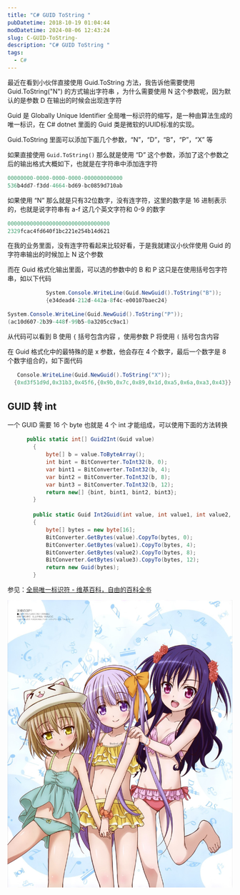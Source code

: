 ```yaml
---
title: "C# GUID ToString "
pubDatetime: 2018-10-19 01:04:44
modDatetime: 2024-08-06 12:43:24
slug: C-GUID-ToString-
description: "C# GUID ToString "
tags:
  - C#
---
```





最近在看到小伙伴直接使用 Guid.ToString 方法，我告诉他需要使用 Guid.ToString("N") 的方式输出字符串 ，为什么需要使用 N 这个参数呢，因为默认的是参数 D 在输出的时候会出现连字符

<!--more-->


<!-- CreateTime:2018/10/19 9:04:44 -->


Guid 是 Globally Unique Identifier 全局唯一标识符的缩写，是一种由算法生成的唯一标识，在 C# dotnet 里面的 Guid 类是微软的UUID标准的实现。

Guid.ToString 里面可以添加下面几个参数，“N”，“D”，“B”，“P”，“X” 等

如果直接使用 `Guid.ToString()` 那么就是使用 “D” 这个参数，添加了这个参数之后的输出格式大概如下，也就是在字符串中添加连字符

```csharp
00000000-0000-0000-0000-000000000000
536b4dd7-f3dd-4664-bd69-bc0859d710ab
```

如果使用 “N” 那么就是只有32位数字，没有连字符，这里的数字是 16 进制表示的，也就是说字符串有 a-f 这几个英文字符和 0-9 的数字

```csharp
00000000000000000000000000000000
2329fcac4fd640f1bc221e254b14d621
```

在我的业务里面，没有连字符看起来比较好看，于是我就建议小伙伴使用 Guid 的字符串输出的时候加上 N 这个参数

而在 Guid 格式化输出里面，可以选的参数中的 B 和 P 这只是在使用括号包字符串，如以下代码

```csharp
            System.Console.WriteLine(Guid.NewGuid().ToString("B"));
            {e34dead4-212d-442a-8f4c-e00107baec24}
```

```csharp
System.Console.WriteLine(Guid.NewGuid().ToString("P"));
(ac10d607-2b39-448f-99b5-0a3205cc9ac1)
```

从代码可以看到 B 使用 `{` 括号包含内容 ，使用参数 P 将使用 `(` 括号包含内容


在 Guid 格式化中的最特殊的是 x 参数，他会存在 4 个数字，最后一个数字是 8 个数字组合的，如下面代码

```csharp
   Console.WriteLine(Guid.NewGuid().ToString("X"));
  {0xd3f51d9d,0x31b3,0x45f6,{0x9b,0x7c,0x89,0x1d,0xa5,0x6a,0xa3,0x43}}
```

## GUID 转 int 

一个 GUID 需要 16 个 byte 也就是 4 个 int 才能组成，可以使用下面的方法转换

```csharp
      public static int[] Guid2Int(Guid value)
        {
            byte[] b = value.ToByteArray();
            int bint = BitConverter.ToInt32(b, 0);
            var bint1 = BitConverter.ToInt32(b, 4);
            var bint2 = BitConverter.ToInt32(b, 8);
            var bint3 = BitConverter.ToInt32(b, 12);
            return new[] {bint, bint1, bint2, bint3};
        }

        public static Guid Int2Guid(int value, int value1, int value2, int value3)
        {
            byte[] bytes = new byte[16];
            BitConverter.GetBytes(value).CopyTo(bytes, 0);
            BitConverter.GetBytes(value1).CopyTo(bytes, 4);
            BitConverter.GetBytes(value2).CopyTo(bytes, 8);
            BitConverter.GetBytes(value3).CopyTo(bytes, 12);
            return new Guid(bytes);
        }
```

参见：[全局唯一标识符 - 维基百科，自由的百科全书](https://zh.wikipedia.org/wiki/%E5%85%A8%E5%B1%80%E5%94%AF%E4%B8%80%E6%A0%87%E8%AF%86%E7%AC%A6 )

![](images/img-modify-8a9f690c5f565d4cc269d8549d2362ee.jpg)

